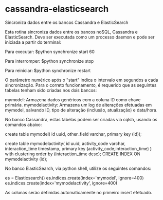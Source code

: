 # cassandra-elasticsearch
Sincroniza dados entre os bancos Cassandra e ElasticSearch

Esta rotina sincroniza dados entre os bancos noSQL, Cassandra e ElasticSearch.
Deve ser executada como um processo daemon e pode ser iniciada a partir do terminal:

Para executar:
$python synchronize start 60

Para interromper:
$python synchronize stop

Para reiniciar:
$python synchronize restart

O parâmetro numérico após o "start" indica o intervalo em segundos a cada sincronização.
Para o correto funcionamento, é requerido que as seguintes tabelas tenham sido criadas nos dois bancos:

mymodel: Armazena dados genéricos com a coluna ID como chave primária.
mymodelactivity: Armazena um log de alterações efetuadas em mymodel, salvando ID, tipo de alteração (inclusão, atualização) e data/hora.

No banco Cassandra, estas tabelas podem ser criadas via cqlsh, usando os comandos abaixo:
 
create table mymodel(
    id uuid,
    other_field varchar,
    primary key (id));

create table mymodelactivity(
    id uuid,
    activity_code varchar,
    interaction_time timestamp,
    primary key (activity_code,interaction_time)
    ) with clustering order by (interaction_time desc);
CREATE INDEX ON mymodelactivity (id);
    
No banco ElasticSearch, via python shell, utilize os seguintes comandos:

es = Elasticsearch()
es.indices.create(index='mymodel', ignore=400)
es.indices.create(index='mymodelactivity', ignore=400)

As colunas serão definidas automaticamente no primeiro insert efetuado.
